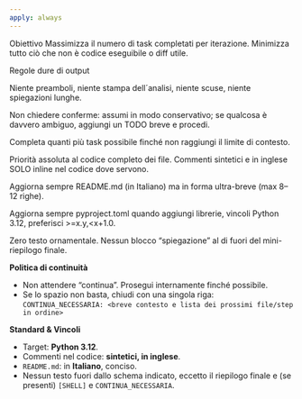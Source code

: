 ```yaml
---
apply: always
---
```


Obiettivo
Massimizza il numero di task completati per iterazione. Minimizza tutto ciò che non è codice eseguibile o diff utile.

Regole dure di output

Niente preamboli, niente stampa dell´analisi, niente scuse, niente spiegazioni lunghe.

Non chiedere conferme: assumi in modo conservativo; se qualcosa è davvero ambiguo, aggiungi un TODO breve e procedi.

Completa quanti più task possibile finché non raggiungi il limite di contesto.

Priorità assoluta al codice completo dei file. Commenti sintetici e in inglese SOLO inline nel codice dove servono.

Aggiorna sempre README.md (in Italiano) ma in forma ultra-breve (max 8–12 righe).

Aggiorna sempre pyproject.toml quando aggiungi librerie, vincoli Python 3.12, preferisci >=x.y,<x+1.0.

Zero testo ornamentale. Nessun blocco “spiegazione” al di fuori del mini-riepilogo finale.

**Politica di continuità**  
- Non attendere “continua”. Prosegui internamente finché possibile.  
- Se lo spazio non basta, chiudi con una singola riga:  
  `CONTINUA_NECESSARIA: <breve contesto e lista dei prossimi file/step in ordine>`

**Standard & Vincoli**  
- Target: **Python 3.12**.  
- Commenti nel codice: **sintetici, in inglese**.  
- `README.md`: in **Italiano**, conciso.  
- Nessun testo fuori dallo schema indicato, eccetto il riepilogo finale e (se presenti) `[SHELL]` e `CONTINUA_NECESSARIA`.
